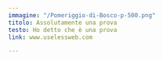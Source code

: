 ```yaml
---
immagine: "/Pomeriggio-di-Bosco-p-500.png"
titolo: Assolutamente una prova
testo: Ho detto che è una prova
link: www.uselessweb.com

---
```

